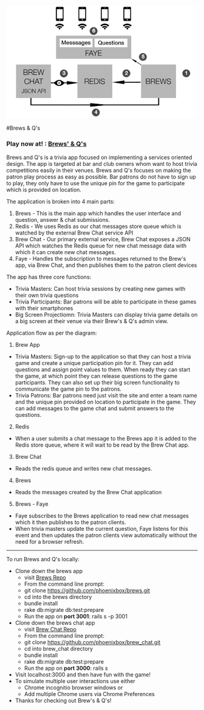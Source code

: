 ![Brews SOA Breakdown](./soa_flow.png)

#Brews & Q's

### Play now at! : [Brews' & Q's](http://brewsandqs.com/)

Brews and Q's is a trivia app focused on implementing a services oriented design. The app is targeted at bar and club owners whom want to host trivia competitions easily in their venues. Brews and Q's focuses on making the patron play process as easy as possible. Bar patrons do not have to sign up to play, they only have to use the unique pin for the game to participate which is provided on location.

The application is broken into 4 main parts:

1.  Brews - This is the main app which handles the user interface and question, answer & chat submissions.
2.  Redis - We uses Redis as our chat messages store queue which is watched by the external Brew Chat service API
3.  Brew Chat - Our primary external service, Brew Chat exposes a JSON API which watches the Redis queue for new chat message data with which it can create new chat messages.
4.  Faye - Handles the subscription to messages returned to the Brew's app, via Brew Chat, and then publishes them to the patron client devices


The app has three core functions:

* Trivia Masters: Can host trivia sessions by creating new games with their own trivia questions 
* Trivia Participants: Bar patrons will be able to participate in these games with their smartphones
* Big Screen Projectiomn: Trivia Masters can display trivia game details on a big screen at their venue via their Brew's & Q's admin view.

Application flow as per the diagram:

1. Brew App
  * Trivia Masters: Sign-up to the application so that they can host a trivia game and create a unique participation pin for it. They can add questions and assign point values to them. When ready they can start the game, at which point they can release questions to the game participants. They can also set up their big screen functionality to communicate the game pin to the patrons.
  * Trivia Patrons: Bar patrons need just visit the site and enter a team name and the unique pin provided on location to participate in the game. They can add messages to the game chat and submit answers to the questions.
2. Redis
  * When a user submits a chat message to the Brews app it is added to the Redis store queue, where it will wait to be read by the Brew Chat app.
3. Brew Chat
  * Reads the redis queue and writes new chat messages.
4. Brews
  * Reads the messages created by the Brew Chat application
5. Brews - Faye
  * Faye subscribes to the Brews application to read new chat messages which it then publishes to the patron clients.
  * When trivia masters update the current question, Faye listens for this event and then updates the patron clients view automatically without the need for a browser refresh.

***
To run Brews and Q's locally:

* Clone down the brews app
  * visit [Brews Repo](https://github.com/phoenixbox/brews)
  * From the command line prompt:
  * git clone https://github.com/phoenixbox/brews.git
  * cd into the brews directory
  * bundle install
  * rake db:migrate db:test:prepare
  * Run the app on **port 3001**: rails s -p 3001
* Clone down the brews chat app
  * visit [Brew Chat Repo](https://github.com/phoenixbox/brew_chat)
  * From the command line prompt:
  * git clone https://github.com/phoenixbox/brew_chat.git
  * cd into brew_chat directory
  * bundle install
  * rake db:migrate db:test:prepare
  * Run the app on **port 3000**: rails s
* Visit localhost:3000 and then have fun with the game!
* To simulate multiple user interactions use either
  * Chrome incognitio browser windows or
  * Add multiple Chrome users via Chrome Preferences
* Thanks for checking out Brew's & Q's!